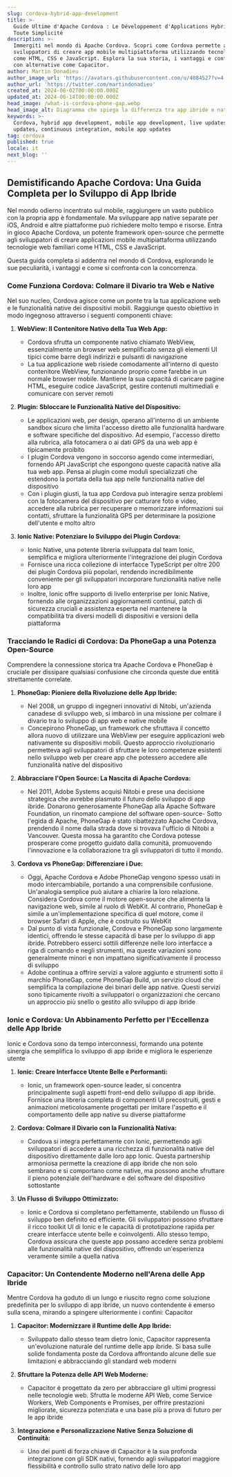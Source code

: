 ```yaml
---
slug: cordova-hybrid-app-development
title: >-
  Guide Ultime d'Apache Cordova : Le Développement d'Applications Hybrides en
  Toute Simplicité
description: >-
  Immergiti nel mondo di Apache Cordova. Scopri come Cordova permette agli
  sviluppatori di creare app mobile multipiattaforma utilizzando tecnologie web
  come HTML, CSS e JavaScript. Esplora la sua storia, i vantaggi e confrontalo
  con alternative come Capacitor.
author: Martin Donadieu
author_image_url: 'https://avatars.githubusercontent.com/u/4084527?v=4'
author_url: 'https://twitter.com/martindonadieu'
created_at: 2024-06-02T00:00:00.000Z
updated_at: 2024-06-14T00:00:00.000Z
head_image: /what-is-cordova-phone-gap.webp
head_image_alt: Diagramma che spiega la differenza tra app ibride e native.
keywords: >-
  Cordova, hybrid app development, mobile app development, live updates, OTA
  updates, continuous integration, mobile app updates
tag: cordova
published: true
locale: it
next_blog: ''
---
```


## Demistificando Apache Cordova: Una Guida Completa per lo Sviluppo di App Ibride

Nel mondo odierno incentrato sul mobile, raggiungere un vasto pubblico con la propria app è fondamentale. Ma sviluppare app native separate per iOS, Android e altre piattaforme può richiedere molto tempo e risorse. Entra in gioco Apache Cordova, un potente framework open-source che permette agli sviluppatori di creare applicazioni mobile multipiattaforma utilizzando tecnologie web familiari come HTML, CSS e JavaScript.

Questa guida completa si addentra nel mondo di Cordova, esplorando le sue peculiarità, i vantaggi e come si confronta con la concorrenza.

### Come Funziona Cordova: Colmare il Divario tra Web e Native

Nel suo nucleo, Cordova agisce come un ponte tra la tua applicazione web e le funzionalità native dei dispositivi mobili. Raggiunge questo obiettivo in modo ingegnoso attraverso i seguenti componenti chiave:

1. **WebView: Il Contenitore Nativo della Tua Web App:**
   - Cordova sfrutta un componente nativo chiamato WebView, essenzialmente un browser web semplificato senza gli elementi UI tipici come barre degli indirizzi e pulsanti di navigazione
   - La tua applicazione web risiede comodamente all'interno di questo contenitore WebView, funzionando proprio come farebbe in un normale browser mobile. Mantiene la sua capacità di caricare pagine HTML, eseguire codice JavaScript, gestire contenuti multimediali e comunicare con server remoti

2. **Plugin: Sbloccare le Funzionalità Native del Dispositivo:**
   - Le applicazioni web, per design, operano all'interno di un ambiente sandbox sicuro che limita l'accesso diretto alle funzionalità hardware e software specifiche del dispositivo. Ad esempio, l'accesso diretto alla rubrica, alla fotocamera o ai dati GPS da una web app è tipicamente proibito
   - I plugin Cordova vengono in soccorso agendo come intermediari, fornendo API JavaScript che espongono queste capacità native alla tua web app. Pensa ai plugin come moduli specializzati che estendono la portata della tua app nelle funzionalità native del dispositivo
   - Con i plugin giusti, la tua app Cordova può interagire senza problemi con la fotocamera del dispositivo per catturare foto e video, accedere alla rubrica per recuperare o memorizzare informazioni sui contatti, sfruttare la funzionalità GPS per determinare la posizione dell'utente e molto altro

3. **Ionic Native: Potenziare lo Sviluppo dei Plugin Cordova:**
   - Ionic Native, una potente libreria sviluppata dal team Ionic, semplifica e migliora ulteriormente l'integrazione dei plugin Cordova
   - Fornisce una ricca collezione di interfacce TypeScript per oltre 200 dei plugin Cordova più popolari, rendendo incredibilmente conveniente per gli sviluppatori incorporare funzionalità native nelle loro app
   - Inoltre, Ionic offre supporto di livello enterprise per Ionic Native, fornendo alle organizzazioni aggiornamenti continui, patch di sicurezza cruciali e assistenza esperta nel mantenere la compatibilità tra diversi modelli di dispositivi e versioni della piattaforma

### Tracciando le Radici di Cordova: Da PhoneGap a una Potenza Open-Source

Comprendere la connessione storica tra Apache Cordova e PhoneGap è cruciale per dissipare qualsiasi confusione che circonda queste due entità strettamente correlate.

1. **PhoneGap: Pioniere della Rivoluzione delle App Ibride:**
   - Nel 2008, un gruppo di ingegneri innovativi di Nitobi, un'azienda canadese di sviluppo web, si imbarcò in una missione per colmare il divario tra lo sviluppo di app web e native mobile
   - Concepirono PhoneGap, un framework che sfruttava il concetto allora nuovo di utilizzare una WebView per eseguire applicazioni web nativamente su dispositivi mobili. Questo approccio rivoluzionario permetteva agli sviluppatori di sfruttare le loro competenze esistenti nello sviluppo web per creare app che potessero accedere alle funzionalità native del dispositivo

2. **Abbracciare l'Open Source: La Nascita di Apache Cordova:**
   - Nel 2011, Adobe Systems acquisì Nitobi e prese una decisione strategica che avrebbe plasmato il futuro dello sviluppo di app ibride. Donarono generosamente PhoneGap alla Apache Software Foundation, un rinomato campione del software open-source- Sotto l'egida di Apache, PhoneGap è stato ribattezzato Apache Cordova, prendendo il nome dalla strada dove si trovava l'ufficio di Nitobi a Vancouver. Questa mossa ha garantito che Cordova potesse prosperare come progetto guidato dalla comunità, promuovendo l'innovazione e la collaborazione tra gli sviluppatori di tutto il mondo.

3. **Cordova vs PhoneGap: Differenziare i Due:**
   - Oggi, Apache Cordova e Adobe PhoneGap vengono spesso usati in modo intercambiabile, portando a una comprensibile confusione. Un'analogia semplice può aiutare a chiarire la loro relazione. Considera Cordova come il motore open-source che alimenta la navigazione web, simile al ruolo di WebKit. Al contrario, PhoneGap è simile a un'implementazione specifica di quel motore, come il browser Safari di Apple, che è costruito su WebKit
   - Dal punto di vista funzionale, Cordova e PhoneGap sono largamente identici, offrendo le stesse capacità di base per lo sviluppo di app ibride. Potrebbero esserci sottili differenze nelle loro interfacce a riga di comando e negli strumenti, ma queste variazioni sono generalmente minori e non impattano significativamente il processo di sviluppo
   - Adobe continua a offrire servizi a valore aggiunto e strumenti sotto il marchio PhoneGap, come PhoneGap Build, un servizio cloud che semplifica la compilazione dei binari delle app native. Questi servizi sono tipicamente rivolti a sviluppatori o organizzazioni che cercano un approccio più snello o gestito allo sviluppo di app ibride

### Ionic e Cordova: Un Abbinamento Perfetto per l'Eccellenza delle App Ibride

Ionic e Cordova sono da tempo interconnessi, formando una potente sinergia che semplifica lo sviluppo di app ibride e migliora le esperienze utente

1. **Ionic: Creare Interfacce Utente Belle e Performanti:**
   - Ionic, un framework open-source leader, si concentra principalmente sugli aspetti front-end dello sviluppo di app ibride. Fornisce una libreria completa di componenti UI precostruiti, gesti e animazioni meticolosamente progettati per imitare l'aspetto e il comportamento delle app native su diverse piattaforme

2. **Cordova: Colmare il Divario con la Funzionalità Nativa:**
   - Cordova si integra perfettamente con Ionic, permettendo agli sviluppatori di accedere a una ricchezza di funzionalità native del dispositivo direttamente dalle loro app Ionic. Questa partnership armoniosa permette la creazione di app ibride che non solo sembrano e si comportano come native, ma possono anche sfruttare il pieno potenziale dell'hardware e del software del dispositivo sottostante

3. **Un Flusso di Sviluppo Ottimizzato:**
   - Ionic e Cordova si completano perfettamente, stabilendo un flusso di sviluppo ben definito ed efficiente. Gli sviluppatori possono sfruttare il ricco toolkit UI di Ionic e le capacità di prototipazione rapida per creare interfacce utente belle e coinvolgenti. Allo stesso tempo, Cordova assicura che queste app possano accedere senza problemi alle funzionalità native del dispositivo, offrendo un'esperienza veramente simile a quella nativa

### Capacitor: Un Contendente Moderno nell'Arena delle App Ibride

Mentre Cordova ha goduto di un lungo e riuscito regno come soluzione predefinita per lo sviluppo di app ibride, un nuovo contendente è emerso sulla scena, mirando a spingere ulteriormente i confini: Capacitor

1. **Capacitor: Modernizzare il Runtime delle App Ibride:**
   - Sviluppato dallo stesso team dietro Ionic, Capacitor rappresenta un'evoluzione naturale del runtime delle app ibride. Si basa sulle solide fondamenta poste da Cordova affrontando alcune delle sue limitazioni e abbracciando gli standard web moderni

2. **Sfruttare la Potenza delle API Web Moderne:**
   - Capacitor è progettato da zero per abbracciare gli ultimi progressi nelle tecnologie web. Sfrutta le moderne API Web, come Service Workers, Web Components e Promises, per offrire prestazioni migliorate, sicurezza potenziata e una base più a prova di futuro per le app ibride

3. **Integrazione e Personalizzazione Native Senza Soluzione di Continuità:**
   - Uno dei punti di forza chiave di Capacitor è la sua profonda integrazione con gli SDK nativi, fornendo agli sviluppatori maggiore flessibilità e controllo sullo strato nativo delle loro app